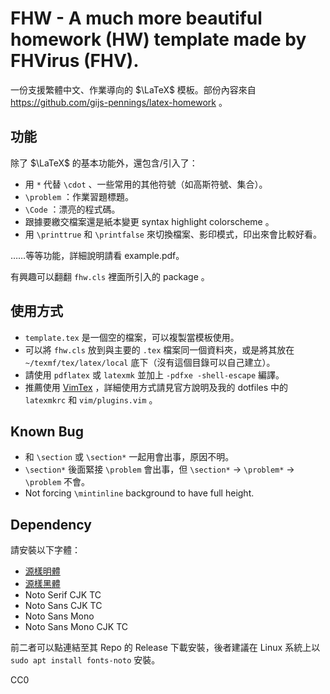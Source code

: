 # FHW - A much more beautiful homework (HW) template made by FHVirus (FHV).

一份支援繁體中文、作業導向的 $\LaTeX$ 模板。部份內容來自 https://github.com/gijs-pennings/latex-homework 。

## 功能

除了 $\LaTeX$ 的基本功能外，還包含/引入了：

- 用 `*` 代替 `\cdot` 、一些常用的其他符號（如高斯符號、集合）。
- `\problem` ：作業習題標題。
- `\Code` ：漂亮的程式碼。
- 跟據要繳交檔案還是紙本變更 syntax highlight colorscheme 。
- 用 `\printtrue` 和 `\printfalse` 來切換檔案、影印模式，印出來會比較好看。

……等等功能，詳細說明請看 example.pdf。

有興趣可以翻翻 `fhw.cls` 裡面所引入的 package 。

## 使用方式

- `template.tex` 是一個空的檔案，可以複製當模板使用。
- 可以將 `fhw.cls` 放到與主要的 `.tex` 檔案同一個資料夾，或是將其放在 `~/texmf/tex/latex/local` 底下（沒有這個目錄可以自己建立）。
- 請使用 `pdflatex` 或 `latexmk` 並加上 `-pdfxe -shell-escape` 編譯。
- 推薦使用 [VimTex](https://github.com/lervag/vimtex) ，詳細使用方式請見官方說明及我的 dotfiles 中的 `latexmkrc` 和 `vim/plugins.vim` 。

## Known Bug

- 和 `\section` 或 `\section*` 一起用會出事，原因不明。
- `\section*` 後面緊接 `\problem` 會出事，但 `\section*` -> `\problem*` -> `\problem` 不會。
- Not forcing `\mintinline` background to have full height.

## Dependency

請安裝以下字體：

- [源樣明體](https://github.com/ButTaiwan/genyo-font)
- [源樣黑體](https://github.com/ButTaiwan/genyog-font)
- Noto Serif CJK TC
- Noto Sans CJK TC
- Noto Sans Mono
- Noto Sans Mono CJK TC

前二者可以點連結至其 Repo 的 Release 下載安裝，後者建議在 Linux 系統上以 `sudo apt install fonts-noto` 安裝。

CC0
